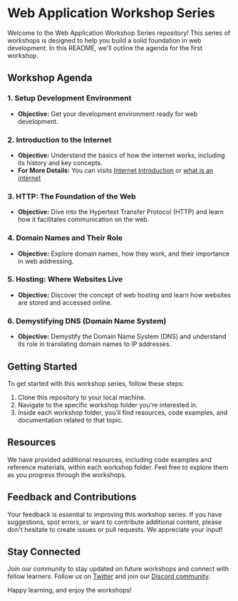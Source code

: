 # Web Application Workshop Series

Welcome to the Web Application Workshop Series repository! This series of workshops is designed to help you build a solid foundation in web development. In this README, we'll outline the agenda for the first workshop.

## Workshop Agenda

### 1. Setup Development Environment

- **Objective:** Get your development environment ready for web development.

### 2. Introduction to the Internet

- **Objective:** Understand the basics of how the internet works, including its history and key concepts.
- **For More Details:** You can visits [Internet Introduction](https://roadmap.sh/guides/what-is-internet) or [what is an internet](https://github.com/jabir-hussain/web-workshops/blob/workshop-1/workshop-1/introduction-of-internet.md)

### 3. HTTP: The Foundation of the Web

- **Objective:** Dive into the Hypertext Transfer Protocol (HTTP) and learn how it facilitates communication on the web.

### 4. Domain Names and Their Role

- **Objective:** Explore domain names, how they work, and their importance in web addressing.

### 5. Hosting: Where Websites Live

- **Objective:** Discover the concept of web hosting and learn how websites are stored and accessed online.

### 6. Demystifying DNS (Domain Name System)

- **Objective:** Demystify the Domain Name System (DNS) and understand its role in translating domain names to IP addresses.

## Getting Started

To get started with this workshop series, follow these steps:

1. Clone this repository to your local machine.
2. Navigate to the specific workshop folder you're interested in.
3. Inside each workshop folder, you'll find resources, code examples, and documentation related to that topic.

## Resources

We have provided additional resources, including code examples and reference materials, within each workshop folder. Feel free to explore them as you progress through the workshops.

## Feedback and Contributions

Your feedback is essential to improving this workshop series. If you have suggestions, spot errors, or want to contribute additional content, please don't hesitate to create issues or pull requests. We appreciate your input!

## Stay Connected

Join our community to stay updated on future workshops and connect with fellow learners. Follow us on [Twitter](https://twitter.com/YourWorkshopSeries) and join our [Discord community](https://discord.gg/YourWorkshopSeries).

Happy learning, and enjoy the workshops!
